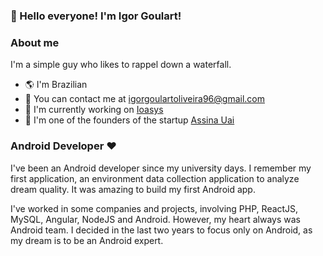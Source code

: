 ### 👋 Hello everyone! I'm Igor Goulart!

### About me
I'm a simple guy who likes to rappel down a waterfall.

* :earth_americas: I'm Brazilian
* :email: You can contact me at [igorgoulartoliveira96@gmail.com](mailto:igorgoulartoliveira96@gmail.com)
*  :office: I'm currently working on [Ioasys](http://https://ioasys.com.br/)
*  :rocket: I'm one of the founders of the startup [Assina Uai](http://assinauai.com.br/)

### Android Developer :heart:
I've been an Android developer since my university days. I remember my first application, an environment data collection application to analyze dream quality. It was amazing to build my first Android app.

I've worked in some companies and projects, involving PHP, ReactJS, MySQL, Angular, NodeJS and Android. However, my heart always was Android team. I decided in the last two years to focus only on Android, as my dream is to be an Android expert.
